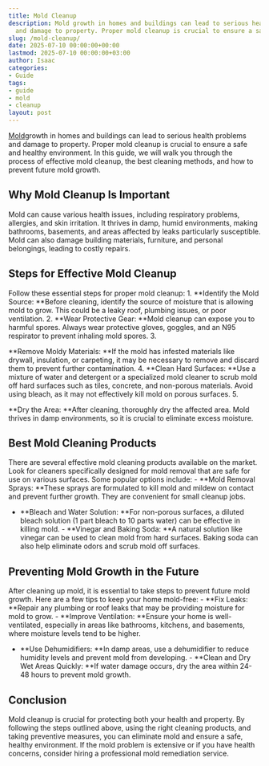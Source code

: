 ```yaml
---
title: Mold Cleanup
description: Mold growth in homes and buildings can lead to serious health problems
  and damage to property. Proper mold cleanup is crucial to ensure a safe and healthy...
slug: /mold-cleanup/
date: 2025-07-10 00:00:00+00:00
lastmod: 2025-07-10 00:00:00+03:00
author: Isaac
categories:
- Guide
tags:
- guide
- mold
- cleanup
layout: post
---
```

[Mold](https://pestpolicy.com/mold-vs-mildew/)growth in homes and buildings can lead to serious health problems and damage to property. Proper mold cleanup is crucial to ensure a safe and healthy environment. In this guide, we will walk you through the process of effective mold cleanup, the best cleaning methods, and how to prevent future mold growth.

##  Why Mold Cleanup Is Important

Mold can cause various health issues, including respiratory problems, allergies, and skin irritation. It thrives in damp, humid environments, making bathrooms, basements, and areas affected by leaks particularly susceptible. Mold can also damage building materials, furniture, and personal belongings, leading to costly repairs.

##  Steps for Effective Mold Cleanup

Follow these essential steps for proper mold cleanup: 1. **Identify the Mold Source: **Before cleaning, identify the source of moisture that is allowing mold to grow. This could be a leaky roof, plumbing issues, or poor ventilation. 2. **Wear Protective Gear: **Mold cleanup can expose you to harmful spores. Always wear protective gloves, goggles, and an N95 respirator to prevent inhaling mold spores. 3.

**Remove Moldy Materials: **If the mold has infested materials like drywall, insulation, or carpeting, it may be necessary to remove and discard them to prevent further contamination. 4. **Clean Hard Surfaces: **Use a mixture of water and detergent or a specialized mold cleaner to scrub mold off hard surfaces such as tiles, concrete, and non-porous materials. Avoid using bleach, as it may not effectively kill mold on porous surfaces. 5.

**Dry the Area: **After cleaning, thoroughly dry the affected area. Mold thrives in damp environments, so it is crucial to eliminate excess moisture.

##  Best Mold Cleaning Products

There are several effective mold cleaning products available on the market. Look for cleaners specifically designed for mold removal that are safe for use on various surfaces. Some popular options include: - **Mold Removal Sprays: **These sprays are formulated to kill mold and mildew on contact and prevent further growth. They are convenient for small cleanup jobs.

- **Bleach and Water Solution: **For non-porous surfaces, a diluted bleach solution (1 part bleach to 10 parts water) can be effective in killing mold. - **Vinegar and Baking Soda: **A natural solution like vinegar can be used to clean mold from hard surfaces. Baking soda can also help eliminate odors and scrub mold off surfaces.

##  Preventing Mold Growth in the Future

After cleaning up mold, it is essential to take steps to prevent future mold growth. Here are a few tips to keep your home mold-free: - **Fix Leaks: **Repair any plumbing or roof leaks that may be providing moisture for mold to grow. - **Improve Ventilation: **Ensure your home is well-ventilated, especially in areas like bathrooms, kitchens, and basements, where moisture levels tend to be higher.

- **Use Dehumidifiers: **In damp areas, use a dehumidifier to reduce humidity levels and prevent mold from developing. - **Clean and Dry Wet Areas Quickly: **If water damage occurs, dry the area within 24-48 hours to prevent mold growth.

##  Conclusion

Mold cleanup is crucial for protecting both your health and property. By following the steps outlined above, using the right cleaning products, and taking preventive measures, you can eliminate mold and ensure a safe, healthy environment. If the mold problem is extensive or if you have health concerns, consider hiring a professional mold remediation service.
